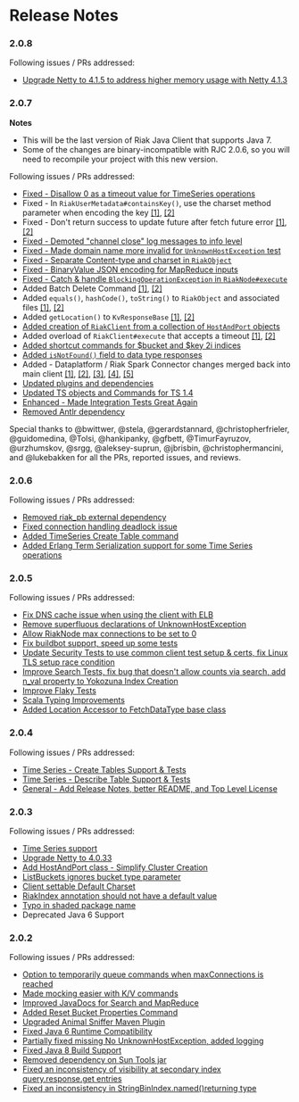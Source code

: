 Release Notes
=============

### 2.0.8

Following issues / PRs addressed:

 * [Upgrade Netty to 4.1.5 to address higher memory usage with Netty 4.1.3](https://github.com/basho/riak-java-client/pull/671)

### 2.0.7

**Notes**
 * This will be the last version of Riak Java Client that supports Java 7.
 * Some of the changes are binary-incompatible with RJC 2.0.6, so you will need to recompile your project with this new version.

Following issues / PRs addressed:

* [Fixed - Disallow 0 as a timeout value for TimeSeries operations](https://github.com/basho/riak-java-client/pull/662)
* Fixed - In `RiakUserMetadata#containsKey()`, use the charset method parameter when encoding the key [[1]](https://github.com/basho/riak-java-client/pull/558), [[2]](https://github.com/basho/riak-java-client/pull/646)
* Fixed - Don't return success to update future after fetch future error [[1]](https://github.com/basho/riak-java-client/pull/633), [[2]](https://github.com/basho/riak-java-client/pull/636)
* [Fixed - Demoted "channel close" log messages to info level](https://github.com/basho/riak-java-client/pull/637)
* [Fixed - Made domain name more invalid for `UnknownHostException` test](https://github.com/basho/riak-java-client/pull/641)
* [Fixed - Separate Content-type and charset in `RiakObject`](https://github.com/basho/riak-java-client/pull/647)
* [Fixed - BinaryValue JSON encoding for MapReduce inputs](https://github.com/basho/riak-java-client/pull/655)
* [Fixed - Catch & handle `BlockingOperationException` in `RiakNode#execute`](https://github.com/basho/riak-java-client/pull/661)
* Added Batch Delete Command [[1]](https://github.com/basho/riak-java-client/pull/487), [[2]](https://github.com/basho/riak-java-client/pull/650)
* Added `equals()`, `hashCode()`, `toString()` to `RiakObject` and associated files [[1]](https://github.com/basho/riak-java-client/pull/557), [[2]](https://github.com/basho/riak-java-client/pull/648)
* Added `getLocation()` to `KvResponseBase` [[1]](https://github.com/basho/riak-java-client/pull/606), [[2]](https://github.com/basho/riak-java-client/pull/643)
* [Added creation of `RiakClient` from a collection of `HostAndPort` objects](https://github.com/basho/riak-java-client/pull/607)
* Added overload of `RiakClient#execute` that accepts a timeout [[1]](https://github.com/basho/riak-java-client/pull/610), [[2]](https://github.com/basho/riak-java-client/pull/642)
* [Added shortcut commands for $bucket and $key 2i indices](https://github.com/basho/riak-java-client/pull/652)
* [Added `isNotFound()` field to data type responses](https://github.com/basho/riak-java-client/pull/654)
* Added - Dataplatform / Riak Spark Connector changes merged back into main client [[1]](https://github.com/basho/riak-java-client/pull/621), [[2]](https://github.com/basho/riak-java-client/pull/626), [[3]](https://github.com/basho/riak-java-client/pull/644), [[4]](https://github.com/basho/riak-java-client/pull/659), [[5]](https://github.com/basho/riak-java-client/pull/665)
* [Updated plugins and dependencies](https://github.com/basho/riak-java-client/pull/631)
* [Updated TS objects and Commands for TS 1.4](https://github.com/basho/riak-java-client/pull/651)
* [Enhanced - Made Integration Tests Great Again](https://github.com/basho/riak-java-client/pull/657)
* [Removed Antlr dependency](https://github.com/basho/riak-java-client/pull/629)

Special thanks to @bwittwer, @stela, @gerardstannard, @christopherfrieler, @guidomedina, @Tolsi, @hankipanky, @gfbett, @TimurFayruzov, @urzhumskov, @srgg, @aleksey-suprun, @jbrisbin, @christophermancini, and @lukebakken for all the PRs, reported issues, and reviews.

### 2.0.6
Following issues / PRs addressed:
 * [Removed riak_pb external dependency](https://github.com/basho/riak-java-client/pull/615)
 * [Fixed connection handling deadlock issue](https://github.com/basho/riak-java-client/pull/598)
 * [Added TimeSeries Create Table command](https://github.com/basho/riak-java-client/pull/602/)
 * [Added Erlang Term Serialization support for some Time Series operations](https://github.com/basho/riak-java-client/pull/611/)

### 2.0.5
Following issues / PRs addressed:
 * [Fix DNS cache issue when using the client with ELB](https://github.com/basho/riak-java-client/pull/573)
 * [Remove superfluous declarations of UnknownHostException](https://github.com/basho/riak-java-client/pull/553)
 * [Allow RiakNode max connections to be set to 0](https://github.com/basho/riak-java-client/pull/582)
 * [Fix buildbot support, speed up some tests](https://github.com/basho/riak-java-client/pull/596)
 * [Update Security Tests to use common client test setup & certs, fix Linux TLS setup race condition](https://github.com/basho/riak-java-client/pull/595)
 * [Improve Search Tests, fix bug that doesn't allow counts via search, add n_val property to Yokozuna Index Creation](https://github.com/basho/riak-java-client/pull/594)
 * [Improve Flaky Tests](https://github.com/basho/riak-java-client/pull/593)
 * [Scala Typing Improvements](https://github.com/basho/riak-java-client/pull/591)
 * [Added Location Accessor to FetchDataType base class](https://github.com/basho/riak-java-client/pull/590)

### 2.0.4
Following issues / PRs addressed:
 * [Time Series - Create Tables Support & Tests](https://github.com/basho/riak-java-client/pull/588)
 * [Time Series - Describe Table Support & Tests](https://github.com/basho/riak-java-client/pull/589)
 * [General - Add Release Notes, better README, and Top Level License](https://github.com/basho/riak-java-client/pull/583)

### 2.0.3
Following issues / PRs addressed:
 * [Time Series support](https://github.com/basho/riak-java-client/pull/543)
 * [Upgrade Netty to 4.0.33](https://github.com/basho/riak-java-client/pull/581)
 * [Add HostAndPort class - Simplify Cluster Creation](https://github.com/basho/riak-java-client/pull/577)
 * [ListBuckets ignores bucket type parameter](https://github.com/basho/riak-java-client/pull/566)
 * [Client settable Default Charset](https://github.com/basho/riak-java-client/pull/550)
 * [RiakIndex annotation should not have a default value](https://github.com/basho/riak-java-client/pull/541)
 * [Typo in shaded package name](https://github.com/basho/riak-java-client/pull/555)
 * Deprecated Java 6 Support

### 2.0.2
Following issues / PRs addressed:
 * [Option to temporarily queue commands when maxConnections is reached](https://github.com/basho/riak-java-client/issues/510)
 * [Made mocking easier with K/V commands](https://github.com/basho/riak-java-client/pull/528)
 * [Improved JavaDocs for Search and MapReduce](https://github.com/basho/riak-java-client/pull/524)
 * [Added Reset Bucket Properties Command](https://github.com/basho/riak-java-client/pull/522)
 * [Upgraded Animal Sniffer Maven Plugin](https://github.com/basho/riak-java-client/pull/514)
 * [Fixed Java 6 Runtime Compatibility](https://github.com/basho/riak-java-client/pull/530)
 * [Partially fixed missing No UnknownHostException, added logging](https://github.com/basho/riak-java-client-client/pull/529)
 * [Fixed Java 8 Build Support](https://github.com/basho/riak-java-client/pull/517)
 * [Removed dependency on Sun Tools jar](https://github.com/basho/riak-java-client/pull/517)
 * [Fixed an inconsistency of visibility at secondary index query.response.get entries](https://github.com[com/basho/riak-java-client/pull/515)
 * [Fixed an inconsistency in StringBinIndex.named()returning type](https://github.com/basho/riak-java-client/pull/511)
